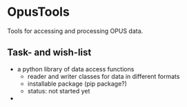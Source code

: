 # OpusTools

Tools for accessing and processing OPUS data.

## Task- and wish-list

* a python library of data access functions
  * reader and writer classes for data in different formats
  * installable package (pip package?)
  * status: not started yet
* 
